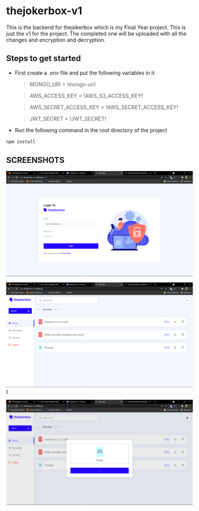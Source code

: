 # thejokerbox-v1

This is the backend for thejokerbox which is my Final Year project. This is just the v1 for the project. The completed one will be uploaded with all the changes and encryption and decryption.

## Steps to get started

- First create a .env file and put the following variables in it
  
  
    >MONGO_URI = !mongo-uri!


    >AWS_ACCESS_KEY = !AWS_S3_ACCESS_KEY!


    >AWS_SECRET_ACCESS_KEY = !AWS_SECRET_ACCESS_KEY!


    >JWT_SECRET = !JWT_SECRET!



- Run the following command in the root directory of the project

```js
npm install
```

## SCREENSHOTS

![](screenshots/login.png)

![](screenshots/dashboard.png))

![](screenshots/upload-2.png)

